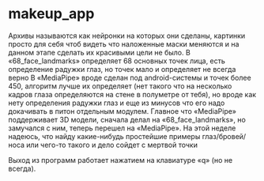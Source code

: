 # makeup_app

Архивы называются как нейронки на которых они сделаны, картинки просто для себя чтоб видеть что наложенные маски меняются и на данном этапе сделать их красивыми цели не было. 
В «68_face_landmarks» определяет 68 основных точек лица, есть определение радужки глаз, но точек мало и определяет не всегда верно
В «MediaPipe» вроде сделан под android-системы и точек более 450, алгоритм лучше их определяет (нет такого что на несколько кадров глаза определяются на стене в полуметре от тебя), но вроде как нету определения радужки глаз и еще из минусов что его надо докачивать в питон отдельным модулем.
Главное что «MediaPipe» поддерживает 3D модели, сначала делал на «68_face_landmarks», но замучался с ним, теперь перешел на «MediaPipe». На этой неделе надеюсь, что найду какие-нибудь простейшие примеры глаз/бровей/носа или чего-то такого и дело сойдет с мертвой точки

Выход из программ работает нажатием на клавиатуре «q» (но не всегда).
